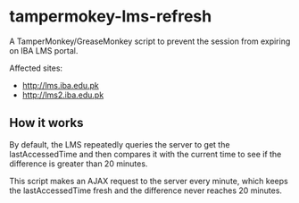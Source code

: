 # tampermokey-lms-refresh

A TamperMonkey/GreaseMonkey script to prevent the session from expiring on IBA LMS portal.

Affected sites:
- http://lms.iba.edu.pk
- http://lms2.iba.edu.pk

## How it works

By default, the LMS repeatedly queries the server to get the lastAccessedTime and then compares it with the current time to see if the difference is greater than 20 minutes.

This script makes an AJAX request to the server every minute, which keeps the lastAccessedTime fresh and the difference never reaches 20 minutes.

